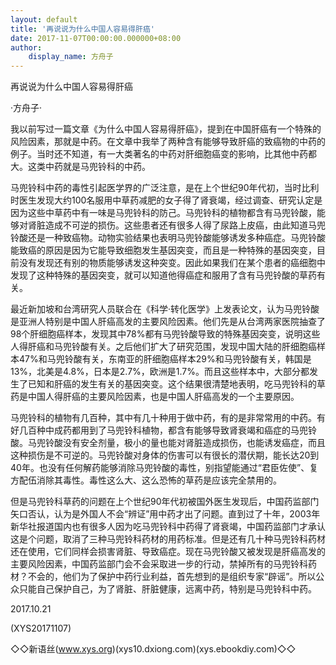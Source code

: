 ```yaml
---
layout: default
title: '再说说为什么中国人容易得肝癌'
date: 2017-11-07T00:00:00.000000+08:00
author:
    display_name: 方舟子
---
```


再说说为什么中国人容易得肝癌

·方舟子·

我以前写过一篇文章《为什么中国人容易得肝癌》，提到在中国肝癌有一个特殊的风险因素，那就是中药。在文章中我举了两种含有能够导致肝癌的致癌物的中药的例子。当时还不知道，有一大类著名的中药对肝细胞癌变的影响，比其他中药都大。这类中药就是马兜铃科的中药。

马兜铃科中药的毒性引起医学界的广泛注意，是在上个世纪90年代初，当时比利时医生发现大约100名服用中草药减肥的女子得了肾衰竭，经过调查、研究认定是因为这些中草药中有一味是马兜铃科的防己。马兜铃科的植物都含有马兜铃酸，能够对肾脏造成不可逆的损伤。这些患者还有很多人得了尿路上皮癌，由此知道马兜铃酸还是一种致癌物。动物实验结果也表明马兜铃酸能够诱发多种癌症。马兜铃酸能致癌的原因是因为它能导致细胞发生基因突变，而且是一种特殊的基因突变，目前没有发现还有别的物质能够诱发这种突变。因此如果我们在某个患者的癌细胞中发现了这种特殊的基因突变，就可以知道他得癌症和服用了含有马兜铃酸的草药有关。

最近新加坡和台湾研究人员联合在《科学·转化医学》上发表论文，认为马兜铃酸是亚洲人特别是中国人肝癌高发的主要风险因素。他们先是从台湾两家医院抽查了98个肝细胞癌样本，发现其中78%都有马兜铃酸导致的特殊基因突变，说明这些人得肝癌和马兜铃酸有关。之后他们扩大了研究范围，发现中国大陆的肝细胞癌样本47%和马兜铃酸有关，东南亚的肝细胞癌样本29%和马兜铃酸有关，韩国是13%，北美是4.8%，日本是2.7%，欧洲是1.7%。而且这些样本中，大部分都发生了已知和肝癌的发生有关的基因突变。这个结果很清楚地表明，吃马兜铃科的草药是中国人得肝癌的主要风险因素，也是中国人肝癌高发的一个主要原因。

马兜铃科的植物有几百种，其中有几十种用于做中药，有的是非常常用的中药。有好几百种中成药都用到了马兜铃科植物，都含有能够导致肾衰竭和癌症的马兜铃酸。马兜铃酸没有安全剂量，极小的量也能对肾脏造成损伤，也能诱发癌症，而且这种损伤是不可逆的。马兜铃酸对身体的伤害可以有很长的潜伏期，能长达20到40年。也没有任何解药能够消除马兜铃酸的毒性，别指望能通过“君臣佐使”、复方配伍消除其毒性。毒性这么大、这么恐怖的草药是应该完全禁用的。

但是马兜铃科草药的问题在上个世纪90年代初被国外医生发现后，中国药监部门矢口否认，认为是外国人不会“辨证”用中药才出了问题。直到过了十年，2003年新华社报道国内也有很多人因为吃马兜铃科中药得了肾衰竭，中国药监部门才承认这是个问题，取消了三种马兜铃科药材的用药标准。但是还有几十种马兜铃科药材还在使用，它们同样会损害肾脏、导致癌症。现在马兜铃酸又被发现是肝癌高发的主要风险因素，中国药监部门会不会采取进一步的行动，禁掉所有的马兜铃科药材？不会的，他们为了保护中药行业利益，首先想到的是组织专家“辟谣”。所以公众只能自己保护自己，为了肾脏、肝脏健康，远离中药，特别是马兜铃科中药。

2017.10.21

(XYS20171107)

◇◇新语丝(www.xys.org)(xys10.dxiong.com)(xys.ebookdiy.com)◇◇

